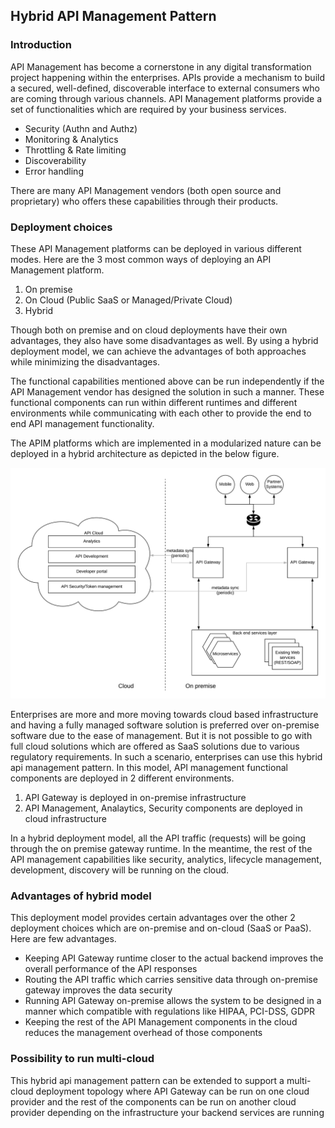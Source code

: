 ## Hybrid API Management Pattern

### Introduction
API Management has become a cornerstone in any digital transformation project happening within the enterprises. APIs provide a mechanism to build a secured, well-defined, discoverable interface to external consumers who are coming through various channels. API Management platforms provide a set of functionalities which are required by your business services. 

- Security (Authn and Authz)
- Monitoring & Analytics
- Throttling & Rate limiting
- Discoverability
- Error handling

There are many API Management vendors (both open source and proprietary) who offers these capabilities through their products. 

### Deployment choices
These API Management platforms can be deployed in various different modes. Here are the 3 most common ways of deploying an API Management platform.

1. On premise 
2. On Cloud (Public SaaS or Managed/Private Cloud)
3. Hybrid

Though both on premise and on cloud deployments have their own advantages, they also have some disadvantages as well. By using a hybrid deployment model, we can achieve the advantages of both approaches while minimizing the disadvantages.

The functional capabilities mentioned above can be run independently if the API Management vendor has designed the solution in such a manner. These functional components can run within different runtimes and different environments while communicating with each other to provide the end to end API management functionality. 

The APIM platforms which are implemented in a modularized nature can be deployed in a hybrid architecture as depicted in the below figure.

![Hybrid-API-Management-Pattern](Hybrid-API-Management-Pattern.png)

Enterprises are more and more moving towards cloud based infrastructure and having a fully managed software solution is preferred over on-premise software due to the ease of management. But it is not possible to go with full cloud solutions which are offered as SaaS solutions due to various regulatory requirements. In such a scenario, enterprises can use this hybrid api management pattern. In this model, API management functional components are deployed in 2 different environments. 

1. API Gateway is deployed in on-premise infrastructure
2. API Management, Analaytics, Security components are deployed in cloud infrastructure

In a hybrid deployment model, all the API traffic (requests) will be going through the on premise gateway runtime. In the meantime, the rest of the API management capabilities like security, analytics, lifecycle management, development, discovery will be running on the cloud. 

### Advantages of hybrid model 
This deployment model provides certain advantages over the other 2 deployment choices which are on-premise and on-cloud (SaaS or PaaS). Here are few advantages.

- Keeping API Gateway runtime closer to the actual backend improves the overall performance of the API responses
- Routing the API traffic which carries sensitive data through on-premise gateway improves the data security
- Running API Gateway on-premise allows the system to be designed in a manner which compatible with regulations like HIPAA, PCI-DSS, GDPR
- Keeping the rest of the API Management components in the cloud reduces the management overhead of those components

### Possibility to run multi-cloud
This hybrid api management pattern can be extended to support a multi-cloud deployment topology where API Gateway can be run on one cloud provider and the rest of the components can be run on another cloud provider depending on the infrastructure your backend services are running
